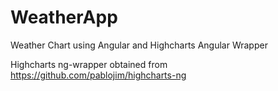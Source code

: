 WeatherApp
==========

Weather Chart using Angular and Highcharts Angular Wrapper

Highcharts ng-wrapper obtained from https://github.com/pablojim/highcharts-ng
